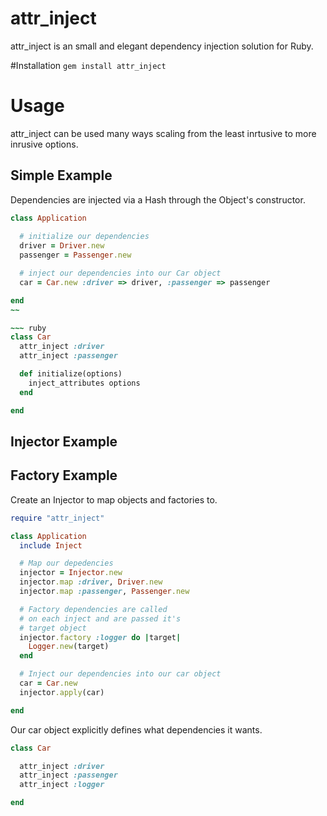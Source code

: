 # attr\_inject

attr\_inject is an small and elegant dependency injection solution for Ruby.

#Installation
`gem install attr_inject`

# Usage
attr\_inject can be used many ways scaling from the least inrtusive to more inrusive options. 

## Simple Example
Dependencies are injected via a Hash through the Object's constructor.

~~~ ruby
class Application
  
  # initialize our dependencies
  driver = Driver.new
  passenger = Passenger.new

  # inject our dependencies into our Car object
  car = Car.new :driver => driver, :passenger => passenger

end
~~

~~~ ruby
class Car
  attr_inject :driver
  attr_inject :passenger

  def initialize(options)
    inject_attributes options
  end

end
~~~

## Injector Example
## Factory Example

Create an Injector to map objects and factories to.

~~~ ruby
require "attr_inject"

class Application
  include Inject

  # Map our depedencies
  injector = Injector.new
  injector.map :driver, Driver.new
  injector.map :passenger, Passenger.new

  # Factory dependencies are called
  # on each inject and are passed it's
  # target object
  injector.factory :logger do |target|
    Logger.new(target)
  end

  # Inject our dependencies into our car object
  car = Car.new
  injector.apply(car)

end
~~~

Our car object explicitly defines what dependencies it wants.

~~~ ruby
class Car

  attr_inject :driver
  attr_inject :passenger
  attr_inject :logger

end
~~~
